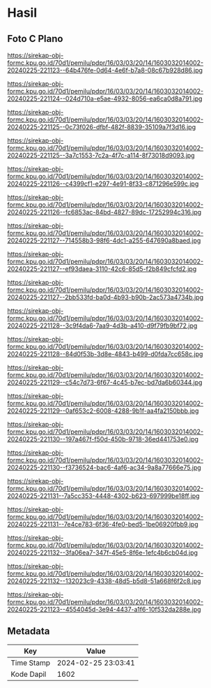 # Hasil

## Foto C Plano

https://sirekap-obj-formc.kpu.go.id/70d1/pemilu/pdpr/16/03/03/20/14/1603032014002-20240225-221123--64b476fe-0d64-4e6f-b7a8-08c67b928d86.jpg

https://sirekap-obj-formc.kpu.go.id/70d1/pemilu/pdpr/16/03/03/20/14/1603032014002-20240225-221124--024d710a-e5ae-4932-8056-ea6ca0d8a791.jpg

https://sirekap-obj-formc.kpu.go.id/70d1/pemilu/pdpr/16/03/03/20/14/1603032014002-20240225-221125--0c73f026-dfbf-482f-8839-35109a7f3d16.jpg

https://sirekap-obj-formc.kpu.go.id/70d1/pemilu/pdpr/16/03/03/20/14/1603032014002-20240225-221125--3a7c1553-7c2a-4f7c-a114-8f73018d9093.jpg

https://sirekap-obj-formc.kpu.go.id/70d1/pemilu/pdpr/16/03/03/20/14/1603032014002-20240225-221126--c4399cf1-e297-4e91-8f33-c871296e599c.jpg

https://sirekap-obj-formc.kpu.go.id/70d1/pemilu/pdpr/16/03/03/20/14/1603032014002-20240225-221126--fc6853ac-84bd-4827-89dc-17252994c316.jpg

https://sirekap-obj-formc.kpu.go.id/70d1/pemilu/pdpr/16/03/03/20/14/1603032014002-20240225-221127--714558b3-98f6-4dc1-a255-647690a8baed.jpg

https://sirekap-obj-formc.kpu.go.id/70d1/pemilu/pdpr/16/03/03/20/14/1603032014002-20240225-221127--ef93daea-3110-42c6-85d5-f2b849cfcfd2.jpg

https://sirekap-obj-formc.kpu.go.id/70d1/pemilu/pdpr/16/03/03/20/14/1603032014002-20240225-221127--2bb533fd-ba0d-4b93-b90b-2ac573a4734b.jpg

https://sirekap-obj-formc.kpu.go.id/70d1/pemilu/pdpr/16/03/03/20/14/1603032014002-20240225-221128--3c9f4da6-7aa9-4d3b-a410-d9f79fb9bf72.jpg

https://sirekap-obj-formc.kpu.go.id/70d1/pemilu/pdpr/16/03/03/20/14/1603032014002-20240225-221128--84d0f53b-3d8e-4843-b499-d0fda7cc658c.jpg

https://sirekap-obj-formc.kpu.go.id/70d1/pemilu/pdpr/16/03/03/20/14/1603032014002-20240225-221129--c54c7d73-6f67-4c45-b7ec-bd7da6b60344.jpg

https://sirekap-obj-formc.kpu.go.id/70d1/pemilu/pdpr/16/03/03/20/14/1603032014002-20240225-221129--0af653c2-6008-4288-9b1f-aa4fa2150bbb.jpg

https://sirekap-obj-formc.kpu.go.id/70d1/pemilu/pdpr/16/03/03/20/14/1603032014002-20240225-221130--197a467f-f50d-450b-9718-36ed441753e0.jpg

https://sirekap-obj-formc.kpu.go.id/70d1/pemilu/pdpr/16/03/03/20/14/1603032014002-20240225-221130--f3736524-bac6-4af6-ac34-9a8a77666e75.jpg

https://sirekap-obj-formc.kpu.go.id/70d1/pemilu/pdpr/16/03/03/20/14/1603032014002-20240225-221131--7a5cc353-4448-4302-b623-697999be18ff.jpg

https://sirekap-obj-formc.kpu.go.id/70d1/pemilu/pdpr/16/03/03/20/14/1603032014002-20240225-221131--7e4ce783-6f36-4fe0-bed5-1be06920fbb9.jpg

https://sirekap-obj-formc.kpu.go.id/70d1/pemilu/pdpr/16/03/03/20/14/1603032014002-20240225-221132--3fa06ea7-347f-45e5-8f6e-1efc4b6cb04d.jpg

https://sirekap-obj-formc.kpu.go.id/70d1/pemilu/pdpr/16/03/03/20/14/1603032014002-20240225-221132--132023c9-4338-48d5-b5d8-51a668f6f2c8.jpg

https://sirekap-obj-formc.kpu.go.id/70d1/pemilu/pdpr/16/03/03/20/14/1603032014002-20240225-221123--4554045d-3e94-4437-a1f6-10f532da288e.jpg


## Metadata

| Key        | Value               |
| ---------- | ------------------- |
| Time Stamp | 2024-02-25 23:03:41 |
| Kode Dapil | 1602                |



